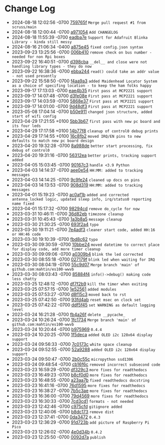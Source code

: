 # Change Log

 - 2024-08-18 12:02:56 -0700 [759765f](../../commit/759765f00b09e31b54112253b132bde525dbb71f) `Merge pull request #1 from scruss/main`
 - 2024-08-18 12:00:44 -0700 [a971054](../../commit/a9710549000c008d3b8eef613c3de05474d1aaeb) `Add CHANGELOG`
 - 2024-08-18 11:55:39 -0700 [eadba7e](../../commit/eadba7e60f42075885510544605b252c8ced3731) `Support for Adafruit Blinka Library - kinda still messy`
 - 2024-08-16 21:06:34 -0400 [a875e45](../../commit/a875e45b57bfbd25209532c116f9829c4c8379e5) `fixed config.json syntax`
 - 2023-09-23 13:25:56 -0700 [006b410](../../commit/006b4105f7679dd066e5a6b3a0046169610819a5) `remove check on bus number - needed for non Rpi boxes`
 - 2023-09-22 16:40:51 -0700 [d398cba](../../commit/d398cbaa9bd7c8e6ea19f8b01e5c8f0f6f31f7db) `__del__ and close were not handling library types - they do now`
 - 2023-09-22 16:38:36 -0700 [ebba244](../../commit/ebba2444073217c47b13ac5af8f08fe5780e6f14) `read() could take an addr value - not used presently`
 - 2023-09-22 15:58:50 -0700 [f4aa9a3](../../commit/f4aa9a376e5906a56b96b30415acd38981f5713e) `added Maidenhead Locator System as a choice of specifing location - to keep the ham folks happy`
 - 2023-09-17 17:13:03 -0700 [eae4b35](../../commit/eae4b35e2b3ebdacf59d29c0e447c2f9a89c0218) `First pass at MCP2221 support`
 - 2023-09-17 14:07:48 -0700 [d3fe08e](../../commit/d3fe08e227746ef765c48008471cc8745a5915f4) `First pass at MCP2221 support`
 - 2023-09-17 14:03:59 -0700 [5868e37](../../commit/5868e377fb3edee81f2553c85bf8c8008e325257) `First pass at MCP2221 support`
 - 2023-09-17 14:01:00 -0700 [9d48df3](../../commit/9d48df31ef00bf195fcf5ff143dcee1591d4f097) `First pass at MCP2221 support`
 - 2023-05-08 17:04:14 -0700 [b50e911](../../commit/b50e911aa66d4ce31b31cb1e8aa194e8a6a54b67) `changed json structure, added start of wifi config`
 - 2023-04-29 17:21:55 +0100 [5bb3b67](../../commit/5bb3b6746625702606a418b662dcf2097e0d3819) `first pass with new pc board and its four leds`
 - 2023-04-29 17:17:58 +0100 [14b77f8](../../commit/14b77f8307732fc07c6253e1d8aa4012a2d78f12) `cleanup of control0 debug prints`
 - 2023-04-29 17:14:55 +0100 [16c8fb2](../../commit/16c8fb283b7e7d7d1c89d0be68b73ad88c518a11) `moved IRQ/EN pins to new defaults to match new pc board design`
 - 2023-04-20 19:32:28 -0700 [8a988de](../../commit/8a988de4b114291a39719778403f10d422332a6c) `better start processing, fix debug of control0`
 - 2023-04-20 19:31:16 -0700 [56312ea](../../commit/56312ea8f99f1a0e0e3ea3d1b32abeffe7a664a7) `better prints, tracking support added`
 - 2023-04-05 15:03:45 -0700 [90167c3](../../commit/90167c318f14001a80156db5a673bf2acdd2a90d) `handle <3.9 Python`
 - 2023-04-03 14:14:37 -0700 [aee0e54](../../commit/aee0e547d8baa3a4160287f7f2c51cbdcb0a81a4) `HH:MM: added to tracking messages`
 - 2023-04-03 14:14:25 -0700 [9c9fe24](../../commit/9c9fe24818463fbcfaf1d226f906359eff01aa2b) `cleaned up docs on pins`
 - 2023-04-03 14:13:53 -0700 [908d319](../../commit/908d3194659ee5eb585d99d7f376220b77f97357) `HH:MM: added to tracking messages`
 - 2023-04-01 15:19:23 -0700 [ac0af1b](../../commit/ac0af1b72d5edc3ec1e8dfb89898c074b66ac7aa) `added and corrected antenna_locked logic, updated sleep info, irq/status0 reporting name fixed`
 - 2023-04-01 15:17:32 -0700 [98294cd](../../commit/98294cd6517f59a804098d6fcad846df16368d3e) `remove do_cycle for now`
 - 2023-03-31 10:46:11 -0700 [36d82eb](../../commit/36d82ebe635125da9e8aea2b6de3b491e57add6d) `timezone cleanup`
 - 2023-03-31 10:45:43 -0700 [1a3b8a5](../../commit/1a3b8a56fb200e5705d0d1a22b10abfa6c7d2389) `message cleanup`
 - 2023-03-30 21:30:25 -0700 [693f2a4](../../commit/693f2a47b24516d79b7605b8ed2f53e0324f64ce) `typo`
 - 2023-03-30 19:11:21 -0700 [7e4adf3](../../commit/7e4adf363204ef861f15e1b9da15a17c4da710fa) `cleaner start code, added HH:16 or HH:46 code`
 - 2023-03-30 19:10:39 -0700 [fbd8c62](../../commit/fbd8c62bddf950462268099cd1a7fa9a249d4c37) `typo`
 - 2023-03-30 09:30:59 -0700 [10bbe24](../../commit/10bbe24f8137682d3dbdeebb8ce52d2f1ec67873) `moved datetime to correct place for display code, add more timer cleanup`
 - 2023-03-30 09:09:06 -0700 [a0309b4](../../commit/a0309b440ec0a6ce5bf1ae807dc117e363d2659a) `blink the led corrected`
 - 2023-03-30 08:55:18 -0700 [027179f](../../commit/027179f0b71b40128418455bed38fd8ef6783813) `blink led when waiting for IRQ`
 - 2023-03-30 08:04:19 -0700 [55c9d07](../../commit/55c9d079e9a0e111e8ccc34c60507fdb6e5c54fc) `Merge branch 'main' of github.com:mahtin/es100-wwvb`
 - 2023-03-30 08:03:43 -0700 [85884f4](../../commit/85884f43be18eb4a55f08ba78bff244f2958f16e) `info()->debug() making code less chatty`
 - 2023-03-25 12:48:12 -0700 [df7f2b9](../../commit/df7f2b9d08ff34019f94eff5967c4fabf67e196d) `kill the timer when exiting`
 - 2023-03-25 07:57:15 -0700 [1e52561](../../commit/1e52561e71a08a251fc96df94025373214cb0d54) `added modules`
 - 2023-03-25 07:53:27 -0700 [d8f15c3](../../commit/d8f15c319a3fafbe82d98942c6cd5bf63912f728) `moved back to rst`
 - 2023-03-25 07:42:50 -0700 [93fd4ab](../../commit/93fd4ab5c68eeec05e2a0f0d736a2cd31656bd09) `reset msec on clock set`
 - 2023-03-25 07:42:22 -0700 [ddf5f45](../../commit/ddf5f45d5ec0ee61c7615de4dccb92f00467c3bb) `set WARNING as default logging level`
 - 2023-03-24 16:21:28 -0700 [fb4a26f](../../commit/fb4a26fa8b34e4e4f88b57b3f40946c7fda9454d) `delete __pycache_`
 - 2023-03-24 10:26:24 -0700 [1fc1734](../../commit/1fc1734af8964c4f9f229072c86ed267b0d65435) `Merge branch 'main' of github.com:mahtin/es100-wwvb`
 - 2023-03-24 10:20:44 -0700 [b975969](../../commit/b9759695e8935ce3aefff14cdb605acbb2a2ac64) `0.4.4`
 - 2023-03-24 10:20:25 -0700 [1f5deca](../../commit/1f5deca9b6fded785498f419fc53811d74e95aed) `added OLED i2c 128x64 display support`
 - 2023-03-24 09:56:33 -0700 [7c0173c](../../commit/7c0173c3d4a0424ef3c1ba4425740ebaa750cfc7) `white space cleanup`
 - 2023-03-24 09:52:55 -0700 [52a9288](../../commit/52a9288cf3c29bb8486f9a9da25c990a17f71d97) `added OLED i2c 128x64 display support`
 - 2023-03-24 09:50:47 -0700 [2b0c55c](../../commit/2b0c55c845a45020e04f58f72132da05489be185) `micropython ssd1306`
 - 2023-03-24 09:48:54 -0700 [cb16f6c](../../commit/cb16f6c4895e707baf5d2f334702bbd3f12efa11) `removed incorrect subsecond code`
 - 2023-03-23 16:59:29 -0700 [df329c3](../../commit/df329c3e0ef94782be6f4ab99ad9ce818b029d64) `more fixes for readthedocs`
 - 2023-03-23 16:49:23 -0700 [b8cf0d0](../../commit/b8cf0d08976ab99c55cf00ad31cf17082d096732) `more fixes for readthedocs`
 - 2023-03-23 16:48:55 -0700 [a23aa7b](../../commit/a23aa7b862f2b735669148d7ff8a75bcbed74f31) `fixed readthedocs docstring`
 - 2023-03-23 16:41:16 -0700 [76d1595](../../commit/76d1595533b44715bca6c51126c5733a68ead3b2) `more fixes for readthedocs`
 - 2023-03-23 16:38:27 -0700 [7b5c3ae](../../commit/7b5c3ae17eddb8a168bd819a529ab4dfc992f5e6) `more fixes for readthedocs`
 - 2023-03-23 16:36:00 -0700 [79d4569](../../commit/79d4569bc114bb0e57d0c98201b024cfb0fc82d9) `more fixes for readthedocs`
 - 2023-03-23 16:30:33 -0700 [7cd3cd1](../../commit/7cd3cd14c8b796436f9cb281a91ebd12c83a6620) `formats - not needed`
 - 2023-03-23 12:42:46 -0700 [c975cfd](../../commit/c975cfd72881564897c3190a4e4b09bce6c3ef80) `gitignore added`
 - 2023-03-23 12:40:06 -0700 [b8dc173](../../commit/b8dc173b6e7fd7acfeeded4502428722790d9fa7) `remove dist`
 - 2023-03-23 12:37:41 -0700 [0da3472](../../commit/0da3472fa9d73d2843f45ac5419b48d45734742c) `0.4.3`
 - 2023-03-23 12:36:29 -0700 [91d723b](../../commit/91d723b1104d0d81a5340b37eca8ed903044233a) `add picture of Raspberry Pi Pico`
 - 2023-03-23 12:26:02 -0700 [4e0d34b](../../commit/4e0d34bc82d1948b64f458ff4b53a01576079bc6) `0.4.2`
 - 2023-03-23 12:25:50 -0700 [0092d7a](../../commit/0092d7ad9d2ceecfebcb01f5415b857ab27e5657) `publish`
